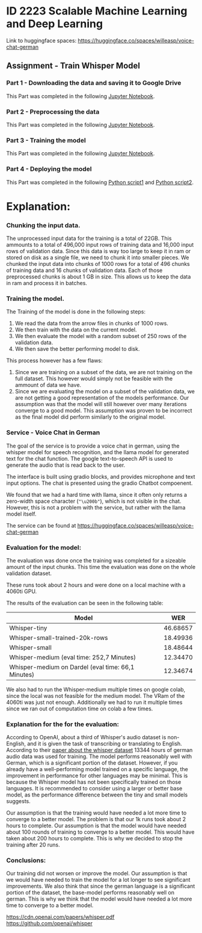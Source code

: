 # ID 2223 Scalable Machine Learning and Deep Learning

Link to huggingface spaces: https://huggingface.co/spaces/willeasp/voice-chat-german

## Assignment - Train Whisper Model


### Part 1 - Downloading the data and saving it to Google Drive

This Part was completed in the following [Jupyter Notebook](/Lab2/Lab2-Part1(Download).ipynb).

### Part 2 - Preprocessing the data

This Part was completed in the following [Jupyter Notebook](/Lab2/Lab2-Part2.ipynb).

### Part 3 - Training the model

This Part was completed in the following [Jupyter Notebook](/Lab2/Lab2-Part3.ipynb).

### Part 4 - Deploying the model

This Part was completed in the following [Python script1](/Lab2/UI/app.py) and [Python script2](/Lab2/UI/llama.py).

# Explanation:

### Chunking the input data.

The unprocessed input data for the training is a total of 22GB. 
This ammounts to a total of 496,000 input rows of training data and 16,000 input rows of validation data.
Since this data is way too large to keep it in ram or stored on disk as a single file, we need to chunk it into smaller pieces.
We chunked the input data into chunks of 1000 rows for a total of 496 chunks of training data and 16 chunks of validation data.
Each of those preprocessed chunks is about 1 GB in size.
This allows us to keep the data in ram and process it in batches.

### Training the model.

The Training of the model is done in the following steps:
1. We read the data from the arrow files in chunks of 1000 rows.
2. We then train with the data on the current model.
3. We then evaluate the model with a random subset of 250 rows of the validation data.
4. We then save the better performing model to disk.

This process however has a few flaws:

1. Since we are training on a subset of the data, we are not training on the full dataset. This however would simply not be feasible with the ammount of data we have.
2. Since we are evaluating the model on a subset of the validation data, we are not getting a good representation of the models performance. Our assumption was that the model will still however over many iterations converge to a good model. This assumption was proven to be incorrect as the final model did perform similarly to the original model.


### Service - Voice Chat in German

The goal of the service is to provide a voice chat in german, using the whisper model for speech recognition, and the llama model for generated text for the chat function. 
The google text-to-speech API is used to generate the audio that is read back to the user. 

The interface is built using gradio blocks, and provides microphone and text input options.
The chat is presented using the gradio Chatbot compoenent. 

We found that we had a hard time with llama, since it often only returns a zero-width space character (`"\u200b"`), which is not visible in the chat.
However, this is not a problem with the service, but rather with the llama model itself.

The service can be found at https://huggingface.co/spaces/willeasp/voice-chat-german


### Evaluation for the model:

The evaluation was done once the training was completed for a sizeable amount of the input chunks. 
This time the evaluation was done on the whole validation dataset.

These runs took about 2 hours and were done on a local machine with a 4060ti GPU.

The results of the evaluation can be seen in the following table:

| Model | WER |
| --- | --- |
| Whisper-tiny                                              | 46.68657  |
| Whisper-small-trained-20k-rows                            | 18.49936  |
| Whisper-small                                             | 18.48644  |
| Whisper-medium (eval time: 252,7 Minutes)                 | 12.34470  |
| Whisper-medium on Dardel (eval time: 66,1 Minutes)        | 12.34674  |

We also had to run the Whisper-medium multiple times on google colab, since the local was not feasible for the medium model. The VRam of the 4060ti was just not enough.
Additionally we had to run it multiple times since we ran out of computation time on colab a few times.



### Explanation for the for the evaluation:

According to OpenAI, about a third of Whisper's audio dataset is non-English, and it is given the task of transcribing or translating to English. 
According to their [paper about the whisper dataset](https://cdn.openai.com/papers/whisper.pdf) 13344 hours of german audio data was used for training. 
The model performs reasonably well with German, which is a significant portion of the dataset. 
However, if you already have a well-performing model trained on a specific language, the improvement in performance for other languages may be minimal. 
This is because the Whisper model has not been specifically trained on those languages. It is recommended to consider using a larger or better base model, as the performance difference between the tiny and small models suggests.

Our assumption is that the training would have needed a lot more time to converge to a better model.
The problem is that our 1k runs took about 2 hours to complete.
Our assumption is that the model would have needed about 100 rounds of training to converge to a better model.
This would have taken about 200 hours to complete.
This is why we decided to stop the training after 20 runs.

### Conclusions:

Our training did not worsen or improve the model. 
Our assumption is that we would have needed to train the model for a lot longer to see significant improvements.
We also think that since the german language is a significant portion of the dataset, the base-model performs reasonably well on german.
This is why we think that the model would have needed a lot more time to converge to a better model.


https://cdn.openai.com/papers/whisper.pdf
https://github.com/openai/whisper